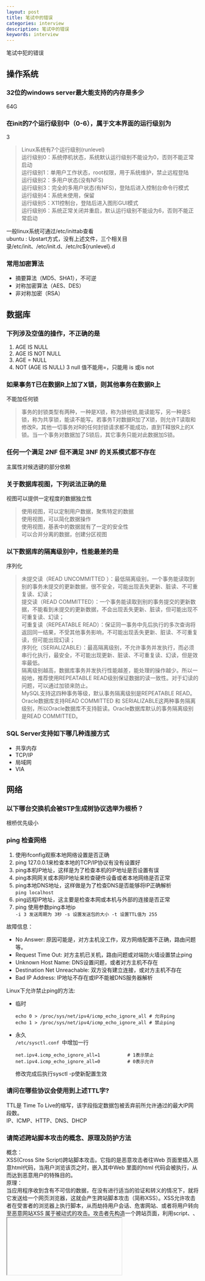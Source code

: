 ```yaml
---
layout: post
title: 笔试中的错误
categories: interview
description: 笔试中的错误
keywords: interview
---
```

笔试中犯的错误  
## 操作系统
### 32位的windows server最大能支持的内存是多少
64G
### 在init的7个运行级别中（0-6），属于文本界面的运行级别为
3  
>Linux系统有7个运行级别(runlevel)  
    运行级别0：系统停机状态，系统默认运行级别不能设为0，否则不能正常启动  
    运行级别1：单用户工作状态，root权限，用于系统维护，禁止远程登陆  
    运行级别2：多用户状态(没有NFS)  
    运行级别3：完全的多用户状态(有NFS)，登陆后进入控制台命令行模式  
    运行级别4：系统未使用，保留  
    运行级别5：X11控制台，登陆后进入图形GUI模式  
    运行级别6：系统正常关闭并重启，默认运行级别不能设为6，否则不能正常启动

一般linux系统可通过/etc/inittab查看  
ubuntu : Upstart方式，没有上述文件，三个相关目录/etc/init、/etc/init.d、/etc/rc${runlevel}.d
### 常用加密算法
- 摘要算法（MD5、SHA1），不可逆
- 对称加密算法（AES、DES）
- 非对称加密（RSA）

## 数据库
### 下列涉及空值的操作，不正确的是
1. AGE IS NULL
2. AGE IS NOT NULL
3. AGE = NULL
4. NOT (AGE IS NULL)
3 null 值不能用=，只能用 is 或is not

### 如果事务T已在数据R上加了X锁，则其他事务在数据R上
不能加任何锁  
>事务的封锁类型有两种，一种是X锁，称为排他锁,能读能写，另一种是S锁，称为共享锁，能读不能写。若事务T对数据R加了X锁，则允许T读取和修改R，其他一切事务对R的任何封锁请求都不能成功，直到T释放R上的X锁。当一个事务对数据加了S锁后，其它事务只能对此数据加S锁。 

### 任何一个满足 2NF 但不满足 3NF 的关系模式都不存在
主属性对候选键的部分依赖  
### 关于数据库视图，下列说法正确的是
视图可以提供一定程度的数据独立性  
>使用视图，可以定制用户数据，聚焦特定的数据    
使用视图，可以简化数据操作  
使用视图，基表中的数据就有了一定的安全性   
可以合并分离的数据，创建分区视图   

### 以下数据库的隔离级别中，性能最差的是
序列化  
>未提交读（READ UNCOMMITTED ）：最低隔离级别，一个事务能读取到别的事务未提交的更新数据，很不安全，可能出现丢失更新、脏读、不可重复读、幻读；  
提交读（READ COMMITTED）：一个事务能读取到别的事务提交的更新数据，不能看到未提交的更新数据，不会出现丢失更新、脏读，但可能出现不可重复读、幻读；  
可重复读（REPEATABLE READ）：保证同一事务中先后执行的多次查询将返回同一结果，不受其他事务影响，不可能出现丢失更新、脏读、不可重复读，但可能出现幻读；  
序列化（SERIALIZABLE）：最高隔离级别，不允许事务并发执行，而必须串行化执行，最安全，不可能出现更新、脏读、不可重复读、幻读，但是效率最低。  
隔离级别越高，数据库事务并发执行性能越差，能处理的操作越少。所以一般地，推荐使用REPEATABLE READ级别保证数据的读一致性。对于幻读的问题，可以通过加锁来防止。  
MySQL支持这四种事务等级，默认事务隔离级别是REPEATABLE READ。Oracle数据库支持READ COMMITTED 和 SERIALIZABLE这两种事务隔离级别，所以Oracle数据库不支持脏读。Oracle数据库默认的事务隔离级别是READ COMMITTED。 

### SQL Server支持如下哪几种连接方式
- 共享内存
- TCP/IP
- 局域网
- VIA
## 网络
### 以下哪台交换机会被STP生成树协议选举为根桥？
根桥优先级小
### ping 检查网络
1. 使用ifconfig观察本地网络设置是否正确
2. ping 127.0.0.1来检查本地的TCP/IP协议有没有设置好
3. ping本机IP地址，这样是为了检查本机的IP地址是否设置有误
4. ping本网网关或本网IP地址来检查硬件设备或者本地网络是否正常
5. ping本地DNS地址，这样做是为了检查DNS是否能够将IP正确解析  
`ping localhost`
6. ping远程IP地址，这主要是检查本网或本机与外部的连接是否正常
7. ping 使用参数ping本地ip  
`-i 3 发送周期为 3秒 -s 设置发送包的大小 -t 设置TTL值为 255`

故障信息：
- No Answer: 原因可能是，对方主机没工作，双方网络配置不正确，路由问题等。
- Request Time Out: 对方主机已关机，路由问题或对端防火墙设置禁止ping 
- Unknown Host Name: DNS设置问题，或者对方主机不存在 
- Destination Net Unreachable: 双方没有建立连接，或对方主机不存在 
- Bad IP Address: IP地址不存在或IP不能被DNS服务器解析

Linux下允许禁止ping的方法:
+ 临时  
    ```shell
    echo 0 > /proc/sys/net/ipv4/icmp_echo_ignore_all # 允许ping
    echo 1 > /proc/sys/net/ipv4/icmp_echo_ignore_all # 禁止ping
    ```
+ 永久  
    `/etc/sysctl.conf `中增加一行
    ```shell
    net.ipv4.icmp_echo_ignore_all=1          # 1表示禁止
    net.ipv4.icmp_echo_ignore_all=0          # 0表示允许
    ```
    修改完成后执行sysctl -p使新配置生效

### 请问在哪些协议会使用到上述TTL字?
TTL是 Time To Live的缩写，该字段指定数据包被丢弃前所允许通过的最大IP网段数。  
IP、ICMP、HTTP、DNS、DHCP
### 请简述跨站脚本攻击的概念、原理及防护方法
概念：  
XSS(Cross Site Script)跨站脚本攻击。它指的是恶意攻击者往Web 页面里插入恶意html代码，当用户浏览该页之时，嵌入其中Web 里面的html 代码会被执行，从而达到恶意用户的特殊目的。   
原理：   
当应用程序收到含有不可信的数据，在没有进行适当的验证和转义的情况下，就将它发送给一个网页浏览器，这就会产生跨站脚本攻击（简称XSS）。XSS允许攻击者在受害者的浏览器上执行脚本，从而劫持用户会话、危害网站、或者将用户转向至恶意网站XSS 属于被动式的攻击。攻击者先构造一个跨站页面，利用script、<IMG>、<IFRAME>等各种方式使得用户浏览这个页面时，触发对被攻击站点的http 请求。此时，如果被攻击者如果已经在被攻击站点登录，就会持有该站点cookie。这样该站点会认为被攻击者发起了一个http 请求。而实际上这个请求是在被攻击者不知情的情况下发起的，由此攻击者在一定程度上达到了冒充被攻击者的目的。  
防范：  
1. 根据数据将要置于的HTML上下文（包括主体、属性、JavaScript、CSS或URL）对所有的不可信数据进行恰当的转义（escape）。  
2. 使用正面的或“白名单”的，具有恰当的规范化和解码功能的输入验证方法同样会有助于防止跨站脚本。但由于很多应用程序在输入中需要特殊字符，这一方法不是完整的防护方法。这种验证方法需要尽可能地解码任何编码输入，同时在接受输入之前需要充分验证数据的长度、字符、格式、和任何商务规则。  
3. 考虑使用内容安全策略（CSP）来抵御整个网站的跨站脚本攻击。 

### VTP协议的作用是什么？主要有哪些工作模式？各种工作模式有何特点？
作用：  
VTP通过网络保持VLAN配置的统一性。VTP在系统级管理增加、删除、调整的VLAN，自动地将信息向网络中其它的交换机广播。   
工作模式与特点：   
（1）Server模式  
提供VTP消息：包括VLAN ID和名字信息；   
学习相同域名的VTP消息；  
转发相同域名的VTP消息；   
可以添加、删除和更改VLAN ，VLAN信息写入NVRAM；  
（2）Client 模式  
请求VTP消息；   
学习相同域名的VTP消息；  
转发相同域名的VTP消息；  
不可以添加、删除和更改VLAN ，VLAN信息不会写入NVRAM；    
（3）Transparent模式   
不提供VTP消息；   
不学习VTP消息；   
可以添加、删除和更改VLAN ，只在本地有效，VLAN信息写入NVRAM。  
